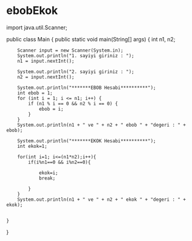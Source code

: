 # ebobEkok
import java.util.Scanner;

public class Main {
    public static void main(String[] args) {
        int n1, n2;

        Scanner input = new Scanner(System.in);
        System.out.println("1. sayiyi giriniz : ");
        n1 = input.nextInt();

        System.out.println("2. sayiyi giriniz : ");
        n2 = input.nextInt();

        System.out.println("*******EBOB Hesabi**********");
        int ebob = 1;
        for (int i = 1; i <= n1; i++) {
            if (n1 % i == 0 && n2 % i == 0) {
                ebob = i;
            }
        }
        System.out.println(n1 + " ve " + n2 + " ebob " + "degeri : " + ebob);

        System.out.println("*******EKOK Hesabi**********");
        int ekok=1;

        for(int i=1; i<=(n1*n2);i++){
            if(i%n1==0 && i%n2==0){

                ekok=i;
                break;

            }
        }
        System.out.println(n1 + " ve " + n2 + " ekok " + "degeri : " + ekok);


    }
}
